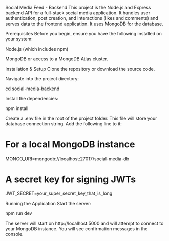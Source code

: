 Social Media Feed - Backend
This project is the Node.js and Express backend API for a full-stack social media application. It handles user authentication, post creation, and interactions (likes and comments) and serves data to the frontend application. It uses MongoDB for the database.

Prerequisites
Before you begin, ensure you have the following installed on your system:

Node.js (which includes npm)

MongoDB or access to a MongoDB Atlas cluster.

Installation & Setup
Clone the repository or download the source code.

Navigate into the project directory:

cd social-media-backend

Install the dependencies:

npm install

Create a .env file in the root of the project folder. This file will store your database connection string. Add the following line to it:

# For a local MongoDB instance
MONGO_URI=mongodb://localhost:27017/social-media-db

# A secret key for signing JWTs
JWT_SECRET=your_super_secret_key_that_is_long

Running the Application
Start the server:

npm run dev

The server will start on http://localhost:5000 and will attempt to connect to your MongoDB instance. You will see confirmation messages in the console.
